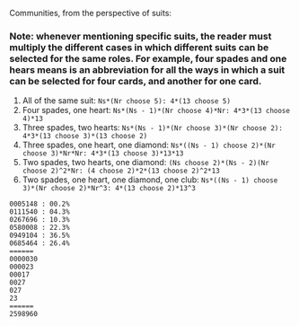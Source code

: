 Communities, from the perspective of suits:

### Note: whenever mentioning specific suits, the reader must multiply the different cases in which different suits can be selected for the same roles.  For example, four spades and one hears means is an abbreviation for all the ways in which a suit can be selected for four cards, and another for one card.

1. All of the same suit: `Ns*(Nr choose 5): 4*(13 choose 5)`
2. Four spades, one heart: `Ns*(Ns - 1)*(Nr choose 4)*Nr: 4*3*(13 choose 4)*13`
3. Three spades, two hearts: `Ns*(Ns - 1)*(Nr choose 3)*(Nr choose 2): 4*3*(13 choose 3)*(13 choose 2)`
4. Three spades, one heart, one diamond: `Ns*((Ns - 1) choose 2)*(Nr choose 3)*Nr*Nr: 4*3*(13 choose 3)*13*13`
5. Two spades, two hearts, one diamond: `(Ns choose 2)*(Ns - 2)(Nr choose 2)^2*Nr: (4 choose 2)*2*(13 choose 2)^2*13`
6. Two spades, one heart, one diamond, one club: `Ns*((Ns - 1) choose 3)*(Nr choose 2)*Nr^3: 4*(13 choose 2)*13^3`

```
0005148 : 00.2%
0111540 : 04.3%
0267696 : 10.3%
0580008 : 22.3%
0949104 : 36.5%
0685464 : 26.4%
======
0000030
000023
00017
0027
027
23
======
2598960
```
